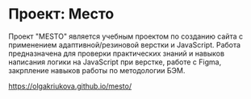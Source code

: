 # Проект: Место

Проект "MESTO" является учебным проектом по созданию сайта с применением адаптивной/резиновой верстки и JavaScript. Работа предназначена для проверки практических знаний и навыков написания логики на JavaScript при верстке, работе с Figma, закрпление навыков работы по методологии БЭМ.

https://olgakriukova.github.io/mesto/
